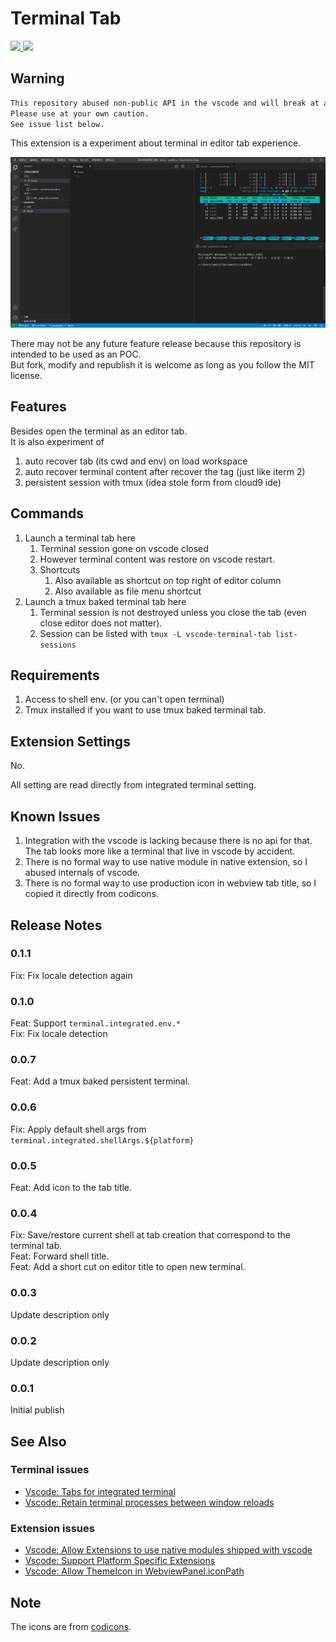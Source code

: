 # Terminal Tab

<a href="https://opensource.org/licenses/MIT">
    <img src="https://img.shields.io/github/license/mmis1000/Vscode-terminal-tab?color=green&style=flat-square&label=License" />
</a>
<a href="https://marketplace.visualstudio.com/items?itemName=mmis1000-personal.terminaltab">
    <img src="https://img.shields.io/visual-studio-marketplace/v/mmis1000-personal.terminaltab?color=green&label=VS%20Marketplace&style=flat-square" />
</a>

## Warning
```txt
This repository abused non-public API in the vscode and will break at any time in the future.
Please use at your own caution.
See issue list below.
```

This extension is a experiment about terminal in editor tab experience.  

![The extension](./demo.png)

There may not be any future feature release because this repository is intended to be used as an POC.  
But fork, modify and republish it is welcome as long as you follow the MIT license.

## Features

Besides open the terminal as an editor tab.  
It is also experiment of

1. auto recover tab (its cwd and env) on load workspace
2. auto recover terminal content after recover the tag (just like iterm 2)
3. persistent session with tmux (idea stole form from cloud9 ide)

## Commands

1. Launch a terminal tab here
   1. Terminal session gone on vscode closed
   2. However terminal content was restore on vscode restart.
   3. Shortcuts
      1. Also available as shortcut on top right of editor column
      2. Also available as file menu shortcut
2. Launch a tmux baked terminal tab here
   1. Terminal session is not destroyed unless you close the tab (even close editor does not matter).
   2. Session can be listed with `tmux -L vscode-terminal-tab list-sessions`

## Requirements

1. Access to shell env. (or you can't open terminal)
2. Tmux installed if you want to use tmux baked terminal tab.

## Extension Settings

No.

All setting are read directly from integrated terminal setting.

## Known Issues

1. Integration with the vscode is lacking because there is no api for that.  
    The tab looks more like a terminal that live in vscode by accident.
2. There is no formal way to use native module in native extension, so I abused internals of vscode.
3. There is no formal way to use production icon in webview tab title, so I copied it directly from codicons.

## Release Notes

### 0.1.1

Fix: Fix locale detection again

### 0.1.0

Feat: Support `terminal.integrated.env.*`  
Fix: Fix locale detection

### 0.0.7

Feat: Add a tmux baked persistent terminal.

### 0.0.6

Fix: Apply default shell args from `terminal.integrated.shellArgs.${platform}`

### 0.0.5

Feat: Add icon to the tab title.

### 0.0.4

Fix: Save/restore current shell at tab creation that correspond to the terminal tab.  
Feat: Forward shell title.  
Feat: Add a short cut on editor title to open new terminal.

### 0.0.3

Update description only

### 0.0.2

Update description only

### 0.0.1

Initial publish

## See Also

### Terminal issues

- [Vscode: Tabs for integrated terminal](https://github.com/microsoft/vscode/issues/10546)  
- [Vscode: Retain terminal processes between window reloads](https://github.com/microsoft/vscode/issues/20013)

### Extension issues

- [Vscode: Allow Extensions to use native modules shipped with vscode](https://github.com/microsoft/vscode/issues/84439)
- [Vscode: Support Platform Specific Extensions](https://github.com/microsoft/vscode/issues/23251)
- [Vscode: Allow ThemeIcon in WebviewPanel.iconPath](https://github.com/microsoft/vscode/issues/90616)

## Note

The icons are from [codicons](https://github.com/microsoft/vscode-codicons).